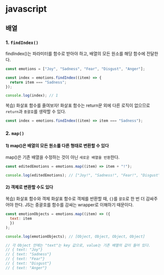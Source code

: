 # javascript

## 배열

### 1. `findIndex()`

findIndex()는 파라미터를 함수로 받아야 하고, 배열의 모든 원소를 해당 함수에 전달한다.

``` javascript
const emotions = ["Joy", "Sadness", "Fear", "Disgust", "Anger"];

const index = emotions.findIndex((item) => {
  return item === "Sadness";
});

console.log(index); // 1
```

복습) 화살표 함수를 줄여보자!
화살표 함수는 return문 외에 다른 로직이 없으므로 `return`과 `중괄호`를 생략할 수 있다.

``` javascript
const index = emotions.findIndex((item) => item === "Sadness");
```

### 2. `map()`

#### 1) map()은 배열의 모든 원소를 다른 형태로 변환할 수 있다

map()은 기존 배열을 수정하는 것이 아닌 `새로운 배열을 반환`한다.

``` javascript
const editedEmotions = emotions.map((item) => item + "!");

console.log(editedEmotions); // ["Joy!", "Sadness!", "Fear!", "Disgust", "Anger"]
```

#### 2) 객체로 변환할 수도 있다

복습) 화살표 함수와 객체
화살표 함수로 객체를 반환할 때, `{}`를 `괄호`로 한 번 더 감싸주어야 한다.
JS는 중괄호를 함수를 감싸는 wrapper로 이해하기 때문이다.

``` javascript
const emotionObjects = emotions.map((item) => ({
  text: item
  })
);

console.log(emotionObjects); // [Object, Object, Object, Object]

// 각 Object 안에는 "text"는 key 값으로, value는 기존 배열의 값이 들어 있다.
// { text: "Joy"}
// { text: "Sadness"}
// { text: "Fear"}
// { text: "Disgust"}
// { text: "Anger"}
```
